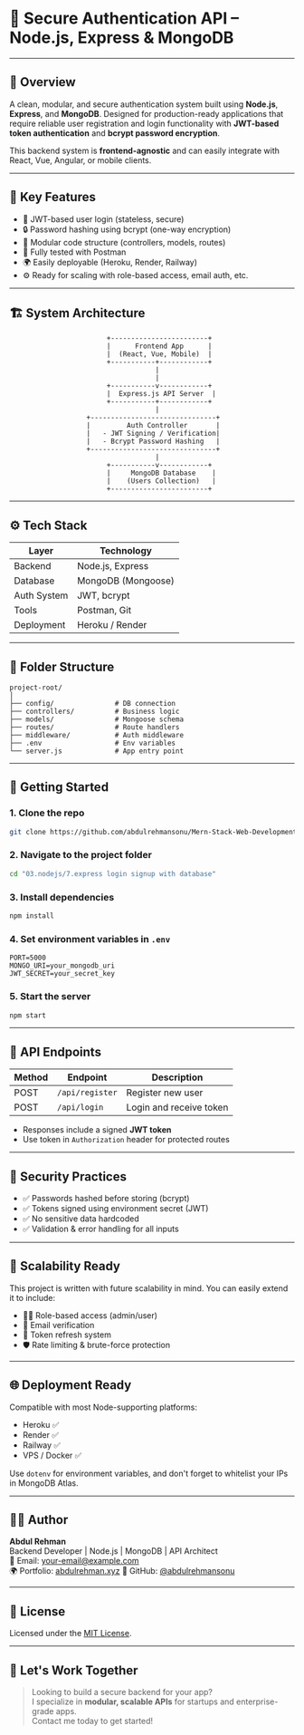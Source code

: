 # 🔐 Secure Authentication API – Node.js, Express & MongoDB

---

## 📘 Overview

A clean, modular, and secure authentication system built using **Node.js**, **Express**, and **MongoDB**. Designed for production-ready applications that require reliable user registration and login functionality with **JWT-based token authentication** and **bcrypt password encryption**.

This backend system is **frontend-agnostic** and can easily integrate with React, Vue, Angular, or mobile clients.

---

## 🧩 Key Features

- 🔑 JWT-based user login (stateless, secure)
- 🔒 Password hashing using bcrypt (one-way encryption)
- 🧱 Modular code structure (controllers, models, routes)
- 🧪 Fully tested with Postman
- 🌍 Easily deployable (Heroku, Render, Railway)
- ⚙️ Ready for scaling with role-based access, email auth, etc.

---

## 🏗️ System Architecture

```
                        +------------------------+
                        |      Frontend App      |
                        |  (React, Vue, Mobile)  |
                        +-----------+------------+
                                    |
                                    |
                        +-----------v------------+
                        |  Express.js API Server  |
                        +-----------+------------+
                                    |
                   +-------------------------------+
                   |         Auth Controller       |
                   |   - JWT Signing / Verification|
                   |   - Bcrypt Password Hashing   |
                   +-------------------------------+
                                    |
                        +-----------v------------+
                        |     MongoDB Database    |
                        |    (Users Collection)   |
                        +------------------------+
```

---

## ⚙️ Tech Stack

| Layer         | Technology        |
|---------------|------------------|
| Backend       | Node.js, Express |
| Database      | MongoDB (Mongoose) |
| Auth System   | JWT, bcrypt      |
| Tools         | Postman, Git     |
| Deployment    | Heroku / Render  |

---

## 📁 Folder Structure

```
project-root/
│
├── config/               # DB connection
├── controllers/          # Business logic
├── models/               # Mongoose schema
├── routes/               # Route handlers
├── middleware/           # Auth middleware
├── .env                  # Env variables
└── server.js             # App entry point
```

---

## 🚀 Getting Started

### 1. Clone the repo
```bash
git clone https://github.com/abdulrehmansonu/Mern-Stack-Web-Development.git
```

### 2. Navigate to the project folder
```bash
cd "03.nodejs/7.express login signup with database"
```

### 3. Install dependencies
```bash
npm install
```

### 4. Set environment variables in `.env`
```env
PORT=5000
MONGO_URI=your_mongodb_uri
JWT_SECRET=your_secret_key
```

### 5. Start the server
```bash
npm start
```

---

## 🔗 API Endpoints

| Method | Endpoint        | Description             |
|--------|------------------|-------------------------|
| POST   | `/api/register`  | Register new user       |
| POST   | `/api/login`     | Login and receive token |

- Responses include a signed **JWT token**
- Use token in `Authorization` header for protected routes

---

## 🔐 Security Practices

- ✅ Passwords hashed before storing (bcrypt)
- ✅ Tokens signed using environment secret (JWT)
- ✅ No sensitive data hardcoded
- ✅ Validation & error handling for all inputs

---

## 🔄 Scalability Ready

This project is written with future scalability in mind. You can easily extend it to include:

- 🧑‍💼 Role-based access (admin/user)
- 📧 Email verification
- 🔁 Token refresh system
- 🛡️ Rate limiting & brute-force protection

---

## 🌐 Deployment Ready

Compatible with most Node-supporting platforms:

- Heroku ✅
- Render ✅
- Railway ✅
- VPS / Docker ✅

Use `dotenv` for environment variables, and don't forget to whitelist your IPs in MongoDB Atlas.

---

## 👨‍💻 Author

**Abdul Rehman**  
Backend Developer | Node.js | MongoDB | API Architect  
📧 Email: your-email@example.com  
🌍 Portfolio: [abdulrehman.xyz](https://abdulrehman.xyz)
🐙 GitHub: [@abdulrehmansonu](https://github.com/abdulrehmansonu)

---

## 📄 License

Licensed under the [MIT License](LICENSE).

---

## 🤝 Let's Work Together

> Looking to build a secure backend for your app?  
> I specialize in **modular, scalable APIs** for startups and enterprise-grade apps.  
> Contact me today to get started!
